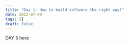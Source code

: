 ```yaml
---
title: "Day 1: How to build software the right way!"
date: 2022-07-09
tags: []
draft: false
---
```


DAY 5 here
